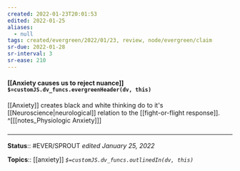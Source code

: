 ```yaml
---
created: 2022-01-23T20:01:53 
edited: 2022-01-25
aliases:
  - null
tags: created/evergreen/2022/01/23, review, node/evergreen/claim
sr-due: 2022-01-28
sr-interval: 3
sr-ease: 210
---
```


#### [[Anxiety causes us to reject nuance]] `$=customJS.dv_funcs.evergreenHeader(dv, this)`

[[Anxiety]] creates black and white thinking do to it's [[Neuroscience|neurological]] relation to the [[fight-or-flight response]].
^[[[notes_Physiologic Anxiety]]]

 

### <hr class="footnote"/>

**Status**:: #EVER/SPROUT
*edited January 25, 2022*

**Topics**:: [[anxiety]]
*`$=customJS.dv_funcs.outlinedIn(dv, this)`*


